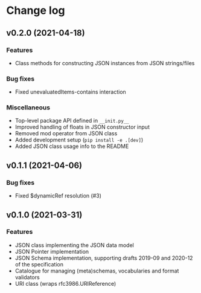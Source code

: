 # Change log

## v0.2.0 (2021-04-18)
### Features
* Class methods for constructing JSON instances from JSON strings/files
### Bug fixes
* Fixed unevaluatedItems-contains interaction
### Miscellaneous
* Top-level package API defined in `__init.py__`
* Improved handling of floats in JSON constructor input
* Removed mod operator from JSON class
* Added development setup (`pip install -e .[dev]`)
* Added JSON class usage info to the README

## v0.1.1 (2021-04-06)
### Bug fixes
* Fixed $dynamicRef resolution (#3)

## v0.1.0 (2021-03-31)
### Features
* JSON class implementing the JSON data model
* JSON Pointer implementation
* JSON Schema implementation, supporting drafts 2019-09 and 2020-12 of the specification
* Catalogue for managing (meta)schemas, vocabularies and format validators
* URI class (wraps rfc3986.URIReference)
